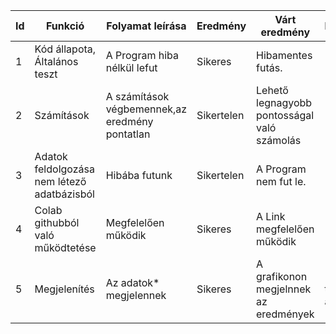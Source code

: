 | Id  | Funkció | Folyamat leírása | Eredmény | Várt eredmény | Megjegyzés | Időpont |
| ------------- | ------------- | ------------- | ------------- | ------------- | ------------- | ------------- |
| 1  | Kód állapota, Általános teszt | A Program hiba nélkül lefut | Sikeres | Hibamentes futás. | - |  2022.01.09 |
| 2  | Számítások  | A számítások végbemennek,az eredmény pontatlan | Sikertelen | Lehető legnagyobb pontosságal való számolás | - |  2022.01.09
| 3  | Adatok feldolgozása nem létező adatbázisból | Hibába futunk | Sikertelen | A Program nem fut le. | - |  2022.01.09
| 4  | Colab githubból való működtetése  | Megfelelően működik | Sikeres | A Link megfelelően működik | - | 2022.01.09
| 5  | Megjelenítés  | Az adatok* megjelennek | Sikeres | A grafikonon megjelnnek az eredmények | *adatok pl.: tanuló adatcsoport |  2022.01.09